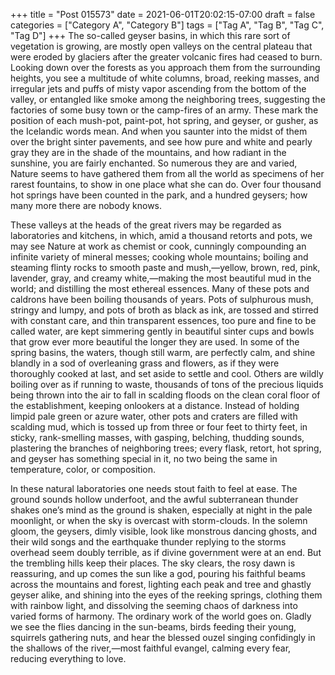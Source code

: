 +++
title = "Post 015573"
date = 2021-06-01T20:02:15-07:00
draft = false
categories = ["Category A", "Category B"]
tags = ["Tag A", "Tag B", "Tag C", "Tag D"]
+++
The so-called geyser basins, in which this rare sort of vegetation is growing, are mostly open valleys on the central plateau that were eroded by glaciers after the greater volcanic fires had ceased to burn. Looking down over the forests as you approach them from the surrounding heights, you see a multitude of white columns, broad, reeking masses, and irregular jets and puffs of misty vapor ascending from the bottom of the valley, or entangled like smoke among the neighboring trees, suggesting the factories of some busy town or the camp-fires of an army. These mark the position of each mush-pot, paint-pot, hot spring, and geyser, or gusher, as the Icelandic words mean. And when you saunter into the midst of them over the bright sinter pavements, and see how pure and white and pearly gray they are in the shade of the mountains, and how radiant in the sunshine, you are fairly enchanted. So numerous they are and varied, Nature seems to have gathered them from all the world as specimens of her rarest fountains, to show in one place what she can do. Over four thousand hot springs have been counted in the park, and a hundred geysers; how many more there are nobody knows.

These valleys at the heads of the great rivers may be regarded as laboratories and kitchens, in which, amid a thousand retorts and pots, we may see Nature at work as chemist or cook, cunningly compounding an infinite variety of mineral messes; cooking whole mountains; boiling and steaming flinty rocks to smooth paste and mush,—yellow, brown, red, pink, lavender, gray, and creamy white,—making the most beautiful mud in the world; and distilling the most ethereal essences. Many of these pots and caldrons have been boiling thousands of years. Pots of sulphurous mush, stringy and lumpy, and pots of broth as black as ink, are tossed and stirred with constant care, and thin transparent essences, too pure and fine to be called water, are kept simmering gently in beautiful sinter cups and bowls that grow ever more beautiful the longer they are used. In some of the spring basins, the waters, though still warm, are perfectly calm, and shine blandly in a sod of overleaning grass and flowers, as if they were thoroughly cooked at last, and set aside to settle and cool. Others are wildly boiling over as if running to waste, thousands of tons of the precious liquids being thrown into the air to fall in scalding floods on the clean coral floor of the establishment, keeping onlookers at a distance. Instead of holding limpid pale green or azure water, other pots and craters are filled with scalding mud, which is tossed up from three or four feet to thirty feet, in sticky, rank-smelling masses, with gasping, belching, thudding sounds, plastering the branches of neighboring trees; every flask, retort, hot spring, and geyser has something special in it, no two being the same in temperature, color, or composition.

In these natural laboratories one needs stout faith to feel at ease. The ground sounds hollow underfoot, and the awful subterranean thunder shakes one’s mind as the ground is shaken, especially at night in the pale moonlight, or when the sky is overcast with storm-clouds. In the solemn gloom, the geysers, dimly visible, look like monstrous dancing ghosts, and their wild songs and the earthquake thunder replying to the storms overhead seem doubly terrible, as if divine government were at an end. But the trembling hills keep their places. The sky clears, the rosy dawn is reassuring, and up comes the sun like a god, pouring his faithful beams across the mountains and forest, lighting each peak and tree and ghastly geyser alike, and shining into the eyes of the reeking springs, clothing them with rainbow light, and dissolving the seeming chaos of darkness into varied forms of harmony. The ordinary work of the world goes on. Gladly we see the flies dancing in the sun-beams, birds feeding their young, squirrels gathering nuts, and hear the blessed ouzel singing confidingly in the shallows of the river,—most faithful evangel, calming every fear, reducing everything to love.
